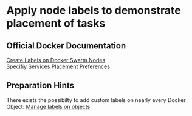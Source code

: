 # Apply node labels to demonstrate placement of tasks

## Official Docker Documentation
[Create Labels on Docker Swarm Nodes](https://docs.docker.com/engine/reference/commandline/node_update/)  
[Specifiy Services Placement Preferences](https://docs.docker.com/engine/swarm/services/#specify-service-placement-preferences-placement-pref)

## Preparation Hints
There exists the possibilty to add custom labels on nearly every Docker Object: [Manage labels on objects](https://docs.docker.com/engine/userguide/labels-custom-metadata/#manage-labels-on-objects)
